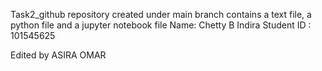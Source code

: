 Task2_github repository created under main branch contains a text file, a python file and a jupyter notebook file
Name: Chetty B Indira
Student ID : 101545625

Edited by ASIRA OMAR 
